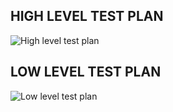 ## HIGH LEVEL TEST PLAN
![High level test plan](https://user-images.githubusercontent.com/101305374/168310100-101bb102-5bb0-4750-8823-7ff9ec3c3bcc.png)

## LOW LEVEL TEST PLAN
![Low level test plan](https://user-images.githubusercontent.com/101305374/168310444-2fac0f5c-69d1-482f-b6b7-9152eca2da02.png)


